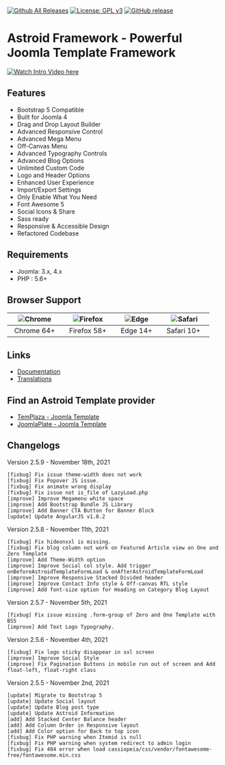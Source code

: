 [![Github All Releases](https://img.shields.io/github/downloads/templaza/astroid-framework/total.svg)](https://github.com/templaza/astroid-framework/releases)
[![License: GPL v3](https://img.shields.io/badge/License-GPL%20v3-blue.svg)](http://www.gnu.org/licenses/gpl-3.0)
[![GitHub release](https://img.shields.io/github/release/templaza/astroid-framework.svg)](https://github.com/templaza/astroid-framework/releases)

# Astroid Framework - Powerful Joomla Template Framework

[![Watch Intro Video here](https://www.joomdev.com/images/githubassets/astroid-play.jpg)](https://www.youtube.com/watch?v=ZflNq3fDaXE)

## Features
* Bootstrap 5 Compatible
* Built for Joomla 4
* Drag and Drop Layout Builder
* Advanced Responsive Control
* Advanced Mega Menu
* Off-Canvas Menu
* Advanced Typography Controls
* Advanced Blog Options
* Unlimited Custom Code
* Logo and Header Options
* Enhanced User Experience
* Import/Export Settings
* Only Enable What You Need
* Font Awesome 5
* Social Icons & Share
* Sass ready
* Responsive & Accessible Design
* Refactored Codebase

## Requirements
* Joomla: 3.x, 4.x
* PHP : 5.6+

## Browser Support
| ![Chrome](https://raw.githubusercontent.com/alrra/browser-logos/master/src/chrome/chrome_48x48.png)|![Firefox](https://raw.githubusercontent.com/alrra/browser-logos/master/src/firefox/firefox_48x48.png)|![Edge](https://raw.githubusercontent.com/alrra/browser-logos/master/src/edge/edge_48x48.png)|![Safari](https://raw.githubusercontent.com/alrra/browser-logos/master/src/safari/safari_48x48.png)|
| :---: | :---:	|:---:|:---:|
| &nbsp;&nbsp;Chrome 64+&nbsp;&nbsp; | &nbsp;&nbsp;Firefox 58+&nbsp;&nbsp; | &nbsp;&nbsp;Edge 14+&nbsp;&nbsp; | &nbsp;&nbsp;Safari 10+ &nbsp;&nbsp; |

## Links
* [Documentation](https://github.com/templaza/astroid-framework/wiki)
* [Translations](https://github.com/templaza/astroid-framework/tree/language)

## Find an Astroid Template provider
* [TemPlaza - Joomla Template](https://www.templaza.com/joomla-templates.html)
* [JoomlaPlate - Joomla Template](https://www.joomlaplates.com/)

## Changelogs

Version 2.5.9 - November 18th, 2021

    [fixbug] Fix issue theme-width does not work
    [fixbug] Fix Popover JS issue.
    [fixbug] Fix animate wrong display
    [fixbug] Fix issue not is_file of LazyLoad.php
    [improve] Improve Megamenu white space
    [improve] Add Bootstrap Bundle JS Library
    [improve] Add Banner CTA Button for Banner Block
    [update] Update AngularJS v1.8.2

Version 2.5.8 - November 11th, 2021

    [fixbug] Fix hideonxxl is missing.
    [fixbug] Fix blog column not work on Featured Article view on One and Zero Template
    [improve] Add Theme-Width option
    [improve] Improve Social col style. Add trigger onBeforeAstroidTemplateFormLoad & onAfterAstroidTemplateFormLoad
    [improve] Improve Responsive Stacked Divided header
    [improve] Improve Contact Info style & Off-canvas RTL style 
    [improve] Add font-size option for Heading on Category Blog Layout

Version 2.5.7 - November 5th, 2021

    [fixbug] Fix issue missing .form-group of Zero and One Template with BS5
    [improve] Add Text Logo Typography.

Version 2.5.6 - November 4th, 2021

    [fixbug] Fix logo sticky disappear in xxl screen
    [improve] Improve Social Style
    [improve] Fix Pagination Buttons in mobile run out of screen and Add float-left, float-right class 

Version 2.5.5 - November 2nd, 2021
    
    [update] Migrate to Bootstrap 5
    [update] Update Social layout
    [update] Update Blog post type
    [update] Update Astroid Information
    [add] Add Stacked Center Balance header
    [add] Add Column Order in Responsive layout
    [add] Add Color option for Back to top icon
    [fixbug] Fix PHP warning when Itemid is null
    [fixbug] Fix PHP warning when system redirect to admin login
    [fixbug] Fix 404 error when load cassiopeia/css/vendor/fontawesome-free/fontawesome.min.css

